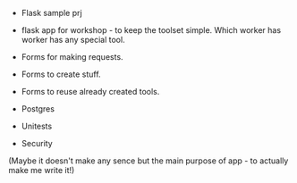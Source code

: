  - Flask sample prj  

 - flask app for workshop - to keep the toolset simple. Which worker has
worker has any special tool.

 - Forms for making requests.
 - Forms to create stuff.
 - Forms to reuse already created tools.
 - Postgres
 - Unitests
 - Security


(Maybe it doesn't make any sence but the main purpose of app - to actually
make me write it!)
